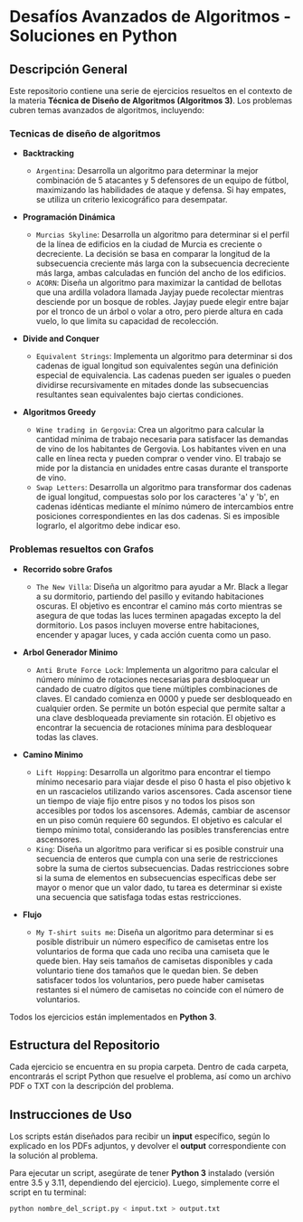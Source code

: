 # Desafíos Avanzados de Algoritmos - Soluciones en Python

## Descripción General

Este repositorio contiene una serie de ejercicios resueltos en el contexto de la materia **Técnica de Diseño de Algoritmos (Algoritmos 3)**. Los problemas cubren temas avanzados de algoritmos, incluyendo:

### Tecnicas de diseño de algoritmos
- **Backtracking**
  - `Argentina`: Desarrolla un algoritmo para determinar la mejor combinación de 5 atacantes y 5 defensores de un equipo de fútbol, maximizando las habilidades de ataque y defensa. Si hay empates, se utiliza un criterio lexicográfico para desempatar.
  
- **Programación Dinámica**
  - `Murcias Skyline`: Desarrolla un algoritmo para determinar si el perfil de la línea de edificios en la ciudad de Murcia es creciente o decreciente. La decisión se basa en comparar la longitud de la subsecuencia creciente más larga con la subsecuencia decreciente más larga, ambas calculadas en función del ancho de los edificios.
  - `ACORN`: Diseña un algoritmo para maximizar la cantidad de bellotas que una ardilla voladora llamada Jayjay puede recolectar mientras desciende por un bosque de robles. Jayjay puede elegir entre bajar por el tronco de un árbol o volar a otro, pero pierde altura en cada vuelo, lo que limita su capacidad de recolección.
  
- **Divide and Conquer**
  - `Equivalent Strings`: Implementa un algoritmo para determinar si dos cadenas de igual longitud son equivalentes según una definición especial de equivalencia. Las cadenas pueden ser iguales o pueden dividirse recursivamente en mitades donde las subsecuencias resultantes sean equivalentes bajo ciertas condiciones.

- **Algoritmos Greedy**
  - `Wine trading in Gergovia`: Crea un algoritmo para calcular la cantidad mínima de trabajo necesaria para satisfacer las demandas de vino de los habitantes de Gergovia. Los habitantes viven en una calle en línea recta y pueden comprar o vender vino. El trabajo se mide por la distancia en unidades entre casas durante el transporte de vino.
  - `Swap Letters`: Desarrolla un algoritmo para transformar dos cadenas de igual longitud, compuestas solo por los caracteres 'a' y 'b', en cadenas idénticas mediante el mínimo número de intercambios entre posiciones correspondientes en las dos cadenas. Si es imposible lograrlo, el algoritmo debe indicar eso.

### Problemas resueltos con Grafos
- **Recorrido sobre Grafos**
  - `The New Villa`: Diseña un algoritmo para ayudar a Mr. Black a llegar a su dormitorio, partiendo del pasillo y evitando habitaciones oscuras. El objetivo es encontrar el camino más corto mientras se asegura de que todas las luces terminen apagadas excepto la del dormitorio. Los pasos incluyen moverse entre habitaciones, encender y apagar luces, y cada acción cuenta como un paso.
  
- **Arbol Generador Minimo**
  - `Anti Brute Force Lock`: Implementa un algoritmo para calcular el número mínimo de rotaciones necesarias para desbloquear un candado de cuatro dígitos que tiene múltiples combinaciones de claves. El candado comienza en 0000 y puede ser desbloqueado en cualquier orden. Se permite un botón especial que permite saltar a una clave desbloqueada previamente sin rotación. El objetivo es encontrar la secuencia de rotaciones mínima para desbloquear todas las claves.
  
- **Camino Minimo**
  - `Lift Hopping`: Desarrolla un algoritmo para encontrar el tiempo mínimo necesario para viajar desde el piso 0 hasta el piso objetivo k en un rascacielos utilizando varios ascensores. Cada ascensor tiene un tiempo de viaje fijo entre pisos y no todos los pisos son accesibles por todos los ascensores. Además, cambiar de ascensor en un piso común requiere 60 segundos. El objetivo es calcular el tiempo mínimo total, considerando las posibles transferencias entre ascensores.
  - `King`: Diseña un algoritmo para verificar si es posible construir una secuencia de enteros que cumpla con una serie de restricciones sobre la suma de ciertos subsecuencias. Dadas restricciones sobre si la suma de elementos en subsecuencias específicas debe ser mayor o menor que un valor dado, tu tarea es determinar si existe una secuencia que satisfaga todas estas restricciones.

- **Flujo**
  - `My T-shirt suits me`: Diseña un algoritmo para determinar si es posible distribuir un número específico de camisetas entre los voluntarios de forma que cada uno reciba una camiseta que le quede bien. Hay seis tamaños de camisetas disponibles y cada voluntario tiene dos tamaños que le quedan bien. Se deben satisfacer todos los voluntarios, pero puede haber camisetas restantes si el número de camisetas no coincide con el número de voluntarios.

Todos los ejercicios están implementados en **Python 3**.

## Estructura del Repositorio

Cada ejercicio se encuentra en su propia carpeta. Dentro de cada carpeta, encontrarás el script Python que resuelve el problema, así como un archivo PDF o TXT con la descripción del problema.

## Instrucciones de Uso

Los scripts están diseñados para recibir un **input** específico, según lo explicado en los PDFs adjuntos, y devolver el **output** correspondiente con la solución al problema.

Para ejecutar un script, asegúrate de tener **Python 3** instalado (versión entre 3.5 y 3.11, dependiendo del ejercicio). Luego, simplemente corre el script en tu terminal:

```bash
python nombre_del_script.py < input.txt > output.txt
